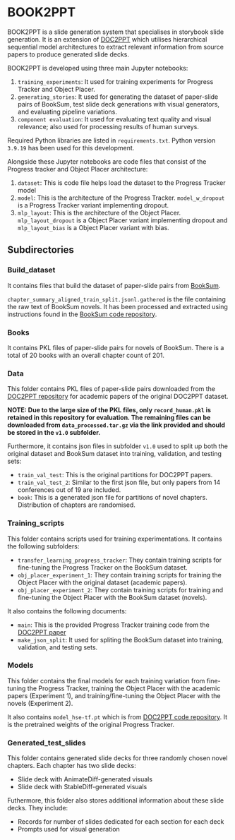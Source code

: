 # BOOK2PPT
BOOK2PPT is a slide generation system that specialises in storybook slide generation. It is an extension of [DOC2PPT](https://doc2ppt.github.io/) which utilises hierarchical sequential model architectures to extract relevant information from source papers to produce generated slide decks. 

BOOK2PPT is developed using three main Jupyter notebooks:
1. `training_experiments`: It used for training experiments for Progress Tracker and Object Placer.
2. `generating_stories`: It used for generating the dataset of paper-slide pairs of BookSum, test slide deck generations with visual generators, and evaluating pipeline variations.
3. `component evaluation`: It used for evaluating text quality and visual relevance; also used for processing results of human surveys.

Required Python libraries are listed in `requirements.txt`. Python version `3.9.19` has been used for this development.

Alongside these Jupyter notebooks are code files that consist of the Progress tracker and Object Placer architecture:
1. `dataset`: This is code file helps load the dataset to the Progress Tracker model
2. `model`: This is the architecture of the Progress Tracker. `model_w_dropout` is a Progress Tracker variant implementing dropout.
3. `mlp_layout`: This is the architecture of the Object Placer. `mlp_layout_dropout` is a Object Placer variant implementing dropout and `mlp_layout_bias` is a Object Placer variant with bias.

## Subdirectories
### Build_dataset
It contains files that build the dataset of paper-slide pairs from [BookSum](https://arxiv.org/abs/2105.08209). 

`chapter_summary_aligned_train_split.jsonl.gathered` is the file containing the raw text of BookSum novels. It has been processed and extracted using instructions found in the [BookSum code repository](https://github.com/salesforce/booksum).

### Books
It contains PKL files of paper-slide pairs for novels of BookSum. There is a total of 20 books with an overall chapter count of 201.

### Data
This folder contains PKL files of paper-slide pairs downloaded from the [DOC2PPT repository](https://drive.google.com/drive/folders/1s2zJ04WZYifZhotRCXpk4OGtCHWXuM0b) for academic papers of the original DOC2PPT dataset. 

**NOTE: Due to the large size of the PKL files, only `record_human.pkl` is retained in this repository for evaluation. The remaining files can be downloaded from `data_processed.tar.gz` via the link provided and should be stored in the `v1.0` subfolder.**

Furthermore, it contains json files in subfolder `v1.0` used to split up both the original dataset and BookSum dataset into training, validation, and testing sets:
- `train_val_test`: This is the original partitions for DOC2PPT papers.
- `train_val_test_2`: Similar to the first json file, but only papers from 14 conferences out of 19 are included. 
- `book`: This is a generated json file for partitions of novel chapters. Distribution of chapters are randomised.

### Training_scripts
This folder contains scripts used for training experimentations. It contains the following subfolders:
- `transfer_learning_progress_tracker`: They contain training scripts for fine-tuning the Progress Tracker on the BookSum dataset.
- `obj_placer_experiment_1`: They contain training scripts for training the Object Placer with the original dataset (academic papers).
- `obj_placer_experiment_2`: They contain training scripts for training and fine-tuning the Object Placer with the BookSum dataset (novels).

It also contains the following documents:
- `main`: This is the provided Progress Tracker training code from the [DOC2PPT paper](https://doc2ppt.github.io/)
- `make_json_split`: It used for spliting the BookSum dataset into training, validation, and testing sets.

### Models
This folder contains the final models for each training variation from fine-tuning the Progress Tracker, training the Object Placer with the academic papers (Experiment 1), and training/fine-tuning the Object Placer with the novels (Experiment 2). 

It also contains `model_hse-tf.pt` which is from [DOC2PPT code repository](https://doc2ppt.github.io/). It is the pretrained weights of the original Progress Tracker.

### Generated_test_slides
This folder contains generated slide decks for three randomly chosen novel chapters. Each chapter has two slide decks: 
- Slide deck with AnimateDiff-generated visuals
- Slide deck with StableDiff-generated visuals

Futhermore, this folder also stores additional information about these slide decks. They include:
- Records for number of slides dedicated for each section for each deck
- Prompts used for visual generation